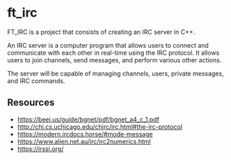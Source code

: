 # ft_irc

FT_IRC is a project that consists of creating an IRC server in C++.

An IRC server is a computer program that allows users to connect and communicate with each other in real-time using the IRC protocol. It allows users to join channels, send messages, and perform various other actions.

The server will be capable of managing channels, users, private messages, and IRC commands.

## Resources

* https://beej.us/guide/bgnet/pdf/bgnet_a4_c_1.pdf
* http://chi.cs.uchicago.edu/chirc/irc.html#the-irc-protocol
* https://modern.ircdocs.horse/#mode-message
* https://www.alien.net.au/irc/irc2numerics.html
* https://irssi.org/
